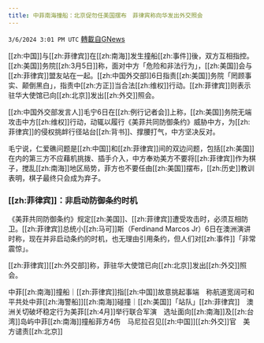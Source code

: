```yaml
---
title: 中菲南海撞船：北京促勿任美国摆布　菲律宾称向华发出外交照会
---
```

`3/6/2024 3:01 PM UTC` [轉載自GNews](https://gnews.org/articles/2371073)

[[zh:中国]]与[[zh:菲律宾]]在[[zh:南海]]发生撞船[[zh:事件]]後，双方互相指控。[[zh:美国]]务院[[zh:3月5日]]称，面对中方「危险和非法行为」，[[zh:美国]]会与[[zh:菲律宾]]盟友站在一起。[[zh:中国外交部]]6日指责[[zh:美国]]务院「罔顾事实、颠倒黑白」，指责中[[zh:方正]]当合法[[zh:维权]]行动。[[zh:菲律宾]]则表示驻华大使馆已向[[zh:北京]]发出[[zh:外交]]照会。

[[zh:中国外交部发言人]]毛宁6日在[[zh:例行记者会]]上称，[[zh:美国]]务院无端攻击中方[[zh:维权]]行动，动辄以履行《美菲共同防御条约》威胁中方，为[[zh:菲律宾]]的侵权挑衅行径站台[[zh:背书]]、撑腰打气，中方坚决反对。

毛宁说，仁爱礁问题是[[zh:中国]]和[[zh:菲律宾]]间的双边问题，包括[[zh:美国]]在内的第三方不应藉机挑拨、插手介入，中方奉劝美方不要将[[zh:菲律宾]]作为棋子，搅乱[[zh:南海]]地区局势，菲方也不要任由[[zh:美国]]摆布，[[zh:历史]]教训表明，棋子最终只会成为弃子。

### [[zh:菲律宾]]：非启动防御条约时机

《美菲共同防御条约》规定[[zh:美国]]、[[zh:菲律宾]]遭受攻击时，必须互相防卫。[[zh:菲律宾]]总统小[[zh:马可]]斯（Ferdinand Marcos Jr）6日在澳洲演讲时称，现在并非启动条约的时机，也无理由引用条约，但人们对[[zh:事件]]「非常震惊」。

[[zh:菲律宾]][[zh:外交部]]称，菲驻华大使馆已向[[zh:北京]]发出[[zh:外交]]照会。

中菲[[zh:南海]]撞船｜[[zh:菲律宾]]指[[zh:中国]]故意挑起事端　称航道宽阔可和平共处中菲[[zh:海警船]][[zh:南海]]碰撞｜[[zh:美国]]「站队」[[zh:菲律宾]]　澳洲关切破坏稳定行为美菲[[zh:4月]]举行联合军演　选址面向[[zh:南海]]及[[zh:台湾]]岛屿中菲[[zh:南海]]撞船菲方4伤　马尼拉召见[[zh:中国]][[zh:外交]]官　美方谴责[[zh:北京]]
